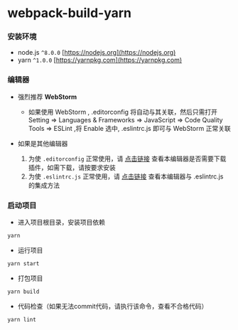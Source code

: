 # webpack-build-yarn

### 安装环境

* node.js ```^8.0.0``` [https://nodejs.org](https://nodejs.org)
* yarn ```^1.0.0```  [https://yarnpkg.com](https://yarnpkg.com)

### 编辑器

* 强烈推荐 **WebStorm**
	* 如果使用 WebStorm , .editorconfig 将自动与其关联，然后只需打开 Setting =>
Languages & Frameworks => JavaScript => Code Quality Tools => ESLint ,将 Enable 选中, .eslintrc.js 即可与 WebStorm 正常关联

* 如果是其他编辑器
	1. 为使 ```.editorconfig``` 正常使用，请 [点击链接](http://editorconfig.org/#download) 查看本编辑器是否需要下载插件，如需下载，请按要求安装
	2. 为使 ```.eslintrc.js``` 正常使用，请 [点击链接](http://eslint.cn/docs/user-guide/integrations) 查看本编辑器与 .eslintrc.js 的集成方法

### 启动项目

* 进入项目根目录，安装项目依赖

```sh
yarn
```

* 运行项目

```sh
yarn start
```

* 打包项目

```sh
yarn build
```

* 代码检查（如果无法commit代码，请执行该命令，查看不合格代码）

```sh
yarn lint
```
